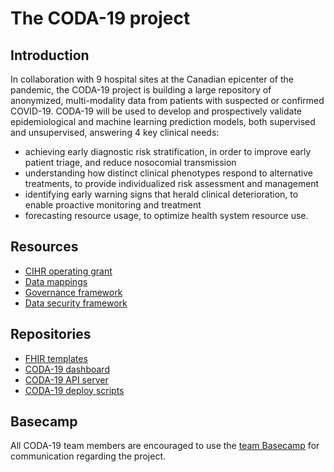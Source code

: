 # The CODA-19 project

## Introduction

In collaboration with 9 hospital sites at the Canadian epicenter of the pandemic, the CODA-19 project is building a large repository of anonymized, multi-modality data from patients with suspected or confirmed COVID-19. CODA-19 will be used to develop and prospectively validate epidemiological and machine learning prediction models, both supervised and unsupervised, answering 4 key clinical needs: 

* achieving early diagnostic risk stratification, in order to improve early patient triage, and reduce nosocomial transmission
* understanding how distinct clinical phenotypes respond to alternative treatments, to provide individualized risk assessment and management
* identifying early warning signs that herald clinical deterioration, to enable proactive monitoring and treatment
* forecasting resource usage, to optimize health system resource use. 

## Resources

* [CIHR operating grant](https://docs.google.com/document/d/1-bVk3plo7Rc6sQA2FR1M5QdxKISzz8x2ild5AtaHI9s/edit)
* [Data mappings](https://docs.google.com/spreadsheets/d/1z4nPlQMDxjYtalgTj8gJ12l7Yq6Zq1AUn9b9gpIruqI/edit)
* [Governance framework](https://docs.google.com/document/d/18OGUERBgS5ZBxqt0RCwzAX7Osle5Uv4D3NEnSIZtiI8/edit)
* [Data security framework](https://docs.google.com/document/d/16D4JzizgpSmF5CXiPPx5UEGZ_-nvJWjf0Rmb8qx67jE/edit)

## Repositories

* [FHIR templates](https://github.com/CODA-19/fhir-templates)
* [CODA-19 dashboard](https://github.com/CODA-19/dashboard)
* [CODA-19 API server](https://github.com/CODA-19/api)
* [CODA-19 deploy scripts](https://github.com/CODA-19/deploy-scripts)

## Basecamp 

All CODA-19 team members are encouraged to use the [team Basecamp](https://3.basecamp.com/4217270/) for communication regarding the project.
